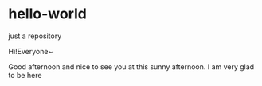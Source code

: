 # hello-world
just a repository

Hi!Everyone~

Good afternoon and nice to see you at this sunny afternoon. 
I am very glad to be here 

